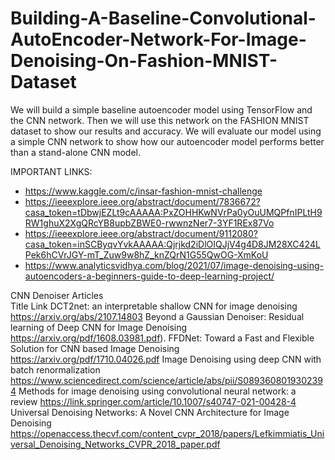 # Building-A-Baseline-Convolutional-AutoEncoder-Network-For-Image-Denoising-On-Fashion-MNIST-Dataset
We will build a simple baseline autoencoder model using TensorFlow and the CNN network. Then we will use this network on the FASHION MNIST dataset to show our results and accuracy. We will evaluate our model using a simple CNN network to show how our autoencoder model performs better than a stand-alone CNN model.

IMPORTANT LINKS:

* https://www.kaggle.com/c/insar-fashion-mnist-challenge
* https://ieeexplore.ieee.org/abstract/document/7836672?casa_token=tDbwjEZLt9cAAAAA:PxZOHHKwNVrPa0yOuUMQPfnIPLtH9RW1ghuX2XgQRcYB8upbZBWE0-rwwnzNer7-3YF1REx87Vo
* https://ieeexplore.ieee.org/abstract/document/9112080?casa_token=inSCByqvYvkAAAAA:Qjrjkd2iDlOIQJjV4g4D8JM28XC424LPek6hCVrJGY-mT_Zuw9w8hZ_knZQrN1G55QwOG-XmKoU
* https://www.analyticsvidhya.com/blog/2021/07/image-denoising-using-autoencoders-a-beginners-guide-to-deep-learning-project/


CNN Denoiser Articles	
Title	Link
DCT2net: an interpretable shallow CNN for image denoising	https://arxiv.org/abs/2107.14803
Beyond a Gaussian Denoiser: Residual learning of Deep CNN for Image Denoising	https://arxiv.org/pdf/1608.03981.pdf).
FFDNet: Toward a Fast and Flexible Solution for CNN based Image Denoising	https://arxiv.org/pdf/1710.04026.pdf
Image Denoising using deep CNN with batch renormalization	https://www.sciencedirect.com/science/article/abs/pii/S0893608019302394
Methods for image denoising using convolutional neural network: a review	https://link.springer.com/article/10.1007/s40747-021-00428-4
Universal Denoising Networks: A Novel CNN Architecture for Image Denoising	https://openaccess.thecvf.com/content_cvpr_2018/papers/Lefkimmiatis_Universal_Denoising_Networks_CVPR_2018_paper.pdf
